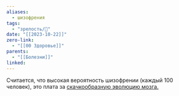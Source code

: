 ```yaml
---
aliases:
  - шизофрения
tags:
  - "зрелость/🌱"
date: "[[2023-10-22]]"
zero-link:
  - "[[00 Здоровье]]"
parents:
  - "[[Болезни]]"
linked:
---
```

Считается, что высокая вероятность шизофрении (каждый 100 человек), это плата за [скачкообразную эволюцию мозга.](Эволюция.md#^c55fea)